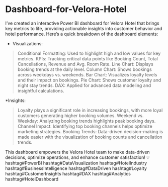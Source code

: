 # Dashboard-for-Velora-Hotel
I’ve created an interactive Power BI dashboard for Velora Hotel that brings key metrics to life, providing actionable insights into customer behavior and hotel performance. Here’s a quick breakdown of the dashboard elements:

* Visualizations:
>Conditional Formatting: Used to highlight high and low values for key metrics.
>KPIs: Tracking critical data points like Booking Count, Total Cancellations, Revenue and Avg. Room Rate.
>Line Chart: Displays booking trends at the daily level.
>Column Chart: Shows bookings across weekdays vs. weekends.
>Bar Chart: Visualizes loyalty levels and their impact on bookings.
>Pie Chart: Shows customer loyalty and night stay trends.
>DAX: Applied for advanced data modeling and insightful calculations.

*Insights:
>Loyalty plays a significant role in increasing bookings, with more loyal customers generating higher booking volumes.
>Weekend vs. Weekday: Analyzing booking trends highlights peak booking days.
>Channel Impact: Identifying top booking channels helps optimize marketing strategies.
>Booking Trends: Data-driven decision-making is made easier with the visualization of booking counts and cancellation trends.

This dashboard empowers the Velora Hotel team to make data-driven decisions, optimize operations, and enhance customer satisfaction! 💡
hashtag#PowerBI hashtag#DataVisualization hashtag#HotelIndustry hashtag#BusinessIntelligence hashtag#DataDriven hashtag#Loyalty hashtag#CustomerInsights hashtag#DAX hashtag#Analytics hashtag#HotelDashboard
